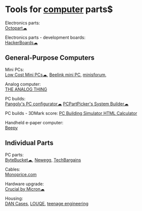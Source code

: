 
# Tools for [computer](https://trendless.tech/computer/) parts$

Electronics parts:  
[Octopart☁](https://octopart.com/)

Electronics parts - development boards:  
[HackerBoards☁](https://hackerboards.com/)

## General-Purpose Computers

Mini PCs:  
[Low Cost Mini PCs☁](https://lowcostminipcs.com/),
[Beelink mini PC](https://www.bee-link.com/),
[minisforum](https://www.minisforum.com/),

Analog computer:  
[THE ANALOG THING](https://the-analog-thing.org/)

PC builds:  
[Pangoly's PC configurator☁](https://pangoly.com/en/pc-configurator)
[PCPartPicker's System Builder☁](https://pcpartpicker.com/list/)

PC builds - 3DMark score:
[PC Building Simulator HTML Calculator](https://jacobwklein.github.io/PC-Building-Simulator/HTML-Calculator/Current-Version/PC-Building-Simulator-HTML-Calculator.html)

Handheld e-paper computer:  
[Beepy](https://beepy.sqfmi.com/)

## Individual Parts

PC parts:  
[ByteBucket☁](https://www.bytebucket.co),
[Newegg](https://www.newegg.com/),
[TechBargains](https://www.techbargains.com/)

Cables:  
[Monoprice.com](https://www.monoprice.com/)

Hardware upgrade:  
[Crucial by Micron☁](https://www.crucial.com/)

Housing:  
[DAN Cases](https://www.dan-cases.com/),
[LOUQE](https://www.louqe.com/),
[teenage engineering](https://teenage.engineering/)
